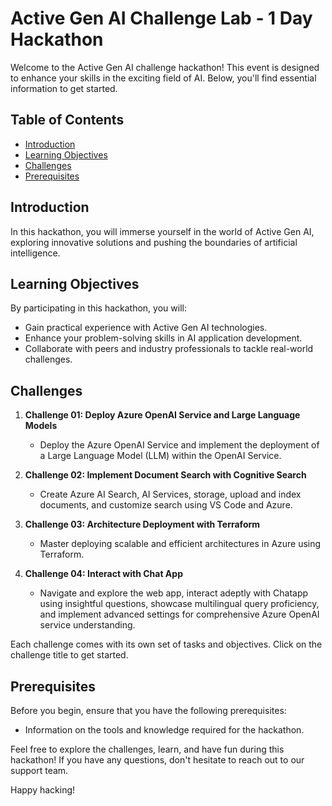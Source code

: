# Active Gen AI Challenge Lab - 1 Day Hackathon

Welcome to the Active Gen AI challenge hackathon! This event is designed to enhance your skills in the exciting field of AI. Below, you'll find essential information to get started.

## Table of Contents

- [Introduction](#introduction)
- [Learning Objectives](#learning-objectives)
- [Challenges](#challenges)
- [Prerequisites](#prerequisites)

## Introduction

In this hackathon, you will immerse yourself in the world of Active Gen AI, exploring innovative solutions and pushing the boundaries of artificial intelligence.

## Learning Objectives

By participating in this hackathon, you will:

- Gain practical experience with Active Gen AI technologies.
- Enhance your problem-solving skills in AI application development.
- Collaborate with peers and industry professionals to tackle real-world challenges.

## Challenges

1. **Challenge 01: Deploy Azure OpenAI Service and Large Language Models**
   - Deploy the Azure OpenAI Service and implement the deployment of a Large Language Model (LLM) within the OpenAI Service.
     
2. **Challenge 02: Implement Document Search with Cognitive Search**
   - Create Azure AI Search, AI Services, storage, upload and index documents, and customize search using VS Code and Azure.
             
3. **Challenge 03: Architecture Deployment with Terraform**
   - Master deploying scalable and efficient architectures in Azure using Terraform.
          
4. **Challenge 04: Interact with Chat App**
   - Navigate and explore the web app, interact adeptly with Chatapp using insightful questions, showcase multilingual query proficiency, and implement advanced settings for comprehensive Azure OpenAI service understanding.
          


Each challenge comes with its own set of tasks and objectives. Click on the challenge title to get started.

## Prerequisites

Before you begin, ensure that you have the following prerequisites:

- Information on the tools and knowledge required for the hackathon.

Feel free to explore the challenges, learn, and have fun during this hackathon! If you have any questions, don't hesitate to reach out to our support team.

Happy hacking!
